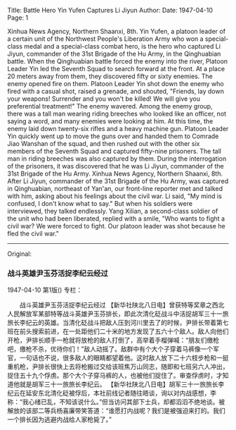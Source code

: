Title: Battle Hero Yin Yufen Captures Li Jiyun
Author:
Date: 1947-04-10
Page: 1

Xinhua News Agency, Northern Shaanxi, 8th. Yin Yufen, a platoon leader of a certain unit of the Northwest People's Liberation Army who won a special-class medal and a special-class combat hero, is the hero who captured Li Jiyun, commander of the 31st Brigade of the Hu Army, in the Qinghuabian battle. When the Qinghuabian battle forced the enemy into the river, Platoon Leader Yin led the Seventh Squad to search forward at the front. At a place 20 meters away from them, they discovered fifty or sixty enemies. The enemy opened fire on them. Platoon Leader Yin shot down the enemy who fired with a casual shot, raised a grenade, and shouted, "Friends, lay down your weapons! Surrender and you won't be killed! We will give you preferential treatment!" The enemy wavered. Among the enemy group, there was a tall man wearing riding breeches who looked like an officer, not saying a word, and many enemies were looking at him. At this time, the enemy laid down twenty-six rifles and a heavy machine gun. Platoon Leader Yin quickly went up to move the guns over and handed them to Comrade Jiao Wanshan of the squad, and then rushed out with the other six members of the Seventh Squad and captured fifty-nine prisoners. The tall man in riding breeches was also captured by them. During the interrogation of the prisoners, it was discovered that he was Li Jiyun, commander of the 31st Brigade of the Hu Army.
    Xinhua News Agency, Northern Shaanxi, 8th. After Li Jiyun, commander of the 31st Brigade of the Hu Army, was captured in Qinghuabian, northeast of Yan'an, our front-line reporter met and talked with him, asking about his feelings about the civil war. Li said, "My mind is confused, I don't know what to say." But when his soldiers were interviewed, they talked endlessly. Yang Xilian, a second-class soldier of the unit who had been liberated, replied with a smile, "Who wants to fight a civil war? We were forced to fight. Our platoon leader was shot because he fled the civil war."



<hr /> 

Original: 


### 战斗英雄尹玉芬活捉李纪云经过

1947-04-10
第1版()
专栏：

　　战斗英雄尹玉芬活捉李纪云经过
    【新华社陕北八日电】曾获特等奖章之西北人民解放军某部特等战斗英雄尹玉芬排长，即此次清化砭战斗中活捉胡军三十一旅旅长李纪云的英雄。当清化砭战斗把敌人压到河川里去了的时候，尹排长带着第七班在前头搜索前进，在一处距他们二十米的地方发现了五六十个敌人。敌人向他们开枪，尹排长顺手一枪就将放枪的敌人打倒了，高举着手榴弹喊：“朋友们缴枪吧，缴枪不杀，优待你们！”敌人动摇了。敌群中有个大个子穿着马裤像一个军官，一句话也不说，很多敌人的眼睛都望着他。这时敌人放下二十六枝步枪和一挺重机枪，尹排长很快上去将枪搬过交给该班焦万山同志，随即和七班另六人冲出，捉住五十九个俘虏。那个大个子穿马裤的人，也被他们捉住了。审查俘虏时，才知道他就是胡军三十一旅旅长李纪云。
    【新华社陕北八日电】胡军三十一旅旅长李纪云在延安东北清化砭被俘后，本社前线记者随往晤谈，询以对内战感想，李称：“我心绪已乱，不知该说什么。”但当访问其部下士兵，却都滔滔不绝地谈。被解放的该部二等兵杨喜廉带笑答道：“谁愿打内战呢？我们是被强迫来打的。我们一个排长因为逃避内战给人家枪毙了。”
